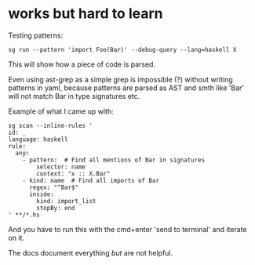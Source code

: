 # works but hard to learn


Testing patterns:

    sg run --pattern 'import Foo(Bar)' --debug-query --lang=haskell X

This will show how a piece of code is parsed.

Even using ast-grep as a simple grep is impossible (?) without writing patterns in yaml,
because patterns are parsed as AST and smth like 'Bar' will not match Bar in type signatures
etc.

Example of what I came up with:

```
sg scan --inline-rules '
id: _
language: haskell
rule:
  any:
    - pattern:  # Find all mentions of Bar in signatures
        selector: name
        context: "x :: X.Bar"
    - kind: name  # Find all imports of Bar
      regex: "^Bar$"
      inside:
        kind: import_list
        stopBy: end
' **/*.hs
```

And you have to run this with the cmd+enter 'send to terminal' and iterate on it.

The docs document everything *but* are not helpful.
